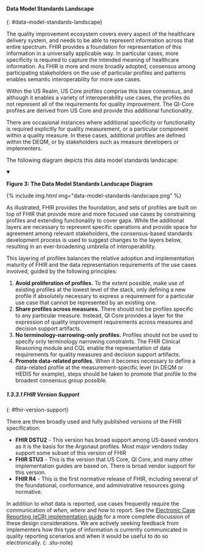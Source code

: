 #### Data Model Standards Landscape
{: #data-model-standards-landscape}

The quality improvement ecosystem covers every aspect of the healthcare
delivery system, and needs to be able to represent information across that
entire spectrum. FHIR provides a foundation for representation of this
information in a universally applicable way. In particular cases, more
specificity is required to capture the intended meaning of healthcare
information. As FHIR is more and more broadly adopted, consensus among
participating stakeholders on the use of particular profiles and patterns
enables semantic interoperability for more use cases.

Within the US Realm, US Core profiles comprise this base consensus, and
although it enables a variety of interoperability use cases, the profiles do not
represent all of the requirements for quality improvement. The QI-Core profiles
are derived from US Core and provide this additional functionality.

There are occasional instances where additional specificity or functionality
is required explicitly for quality measurement, or a particular component within
a quality measure. In these cases, additional profiles are defined within the
DEQM, or by stakeholders such as measure developers or implementers. 

The following diagram depicts this data model standards landscape:

<details open>
<summary>

<b>Figure 3: The Data Model Standards Landscape Diagram</b>

</summary>

{% include img.html img="data-model-standards-landscape.png" %}

</details>


As illustrated, FHIR provides the foundation, and sets of profiles are built
on top of FHIR that provide more and more focused use cases by constraining
profiles and extending functionality to cover gaps. While the additional layers
are necessary to represent specific operations and provide space for agreement
among relevant stakeholders, the consensus-based standards development process
is used to suggest changes to the layers below, resulting in an ever-broadening
umbrella of interoperability.

This layering of profiles balances the relative adoption and implementation
maturity of FHIR and the data representation requirements of the use cases
involved, guided by the following principles:

1.  **Avoid proliferation of profiles.** To the extent possible, make
use of existing profiles at the lowest level of the stack, only defining a new
profile if absolutely necessary to express a requirement for a particular use
case that cannot be represented by an existing one.
2.  **Share profiles across measures.** There should not be profiles specific to any particular
measure. Instead, QI Core provides a layer for the expression of quality
improvement requirements across measures and decision support artifacts.
3.  **No terminology-narrowing-only profiles.** Profiles should not be used
to specify only terminology narrowing constraints. The FHIR Clinical Reasoning
module and CQL enable the representation of data requirements for quality
measures and decision support artifacts.
4.  **Promote data-related profiles.** When it becomes necessary to define a data-related profile at the
measurement-specific level (in DEQM or HEDIS for example), steps should be taken
to promote that profile to the broadest consensus group possible.

##### 1.3.3.1 FHIR Version Support
{: #fhir-version-support}

There are three broadly used and fully published versions of the FHIR
specification:

-  **FHIR DSTU2** - This version has broad support among US-based
vendors as it is the basis for the Argonaut profiles. Most major vendors today
support some subset of this version of FHIR
-    **FHIR STU3** - This is
the version that US Core, QI Core, and many other implementation guides are
based on. There is broad vendor support for this version.
-  **FHIR R4** - This is the first normative release of FHIR, including several of the
foundational, conformance, and administrative resources going normative.

In addition to _what_ data is reported, use cases frequently require the
communication of _when_, _where_ and _how_ to report. See the
[Electronic Case Reporting (eCR) implementation guide](http://hl7.org/fhir/us/ecr/2018Sep/design-considerations.html#fhir-design-considerations)
for a more complete discussion of these design considerations. We are actively
seeking feedback from implementers how this type of information is currently
communicated in quality reporting scenarios and when it would be useful to do
so electronically.
{: .stu-note}

